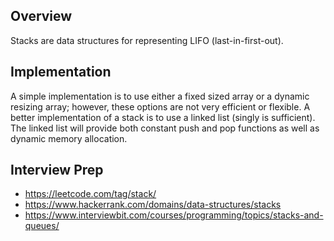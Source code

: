 ## Overview

Stacks are data structures for representing LIFO (last-in-first-out).

## Implementation

A simple implementation is to use either a fixed sized array or a dynamic resizing array; however, these options are not very efficient or flexible.  A better implementation of a stack is to use a linked list (singly is sufficient).  The linked list will provide both constant push and pop functions as well as dynamic memory allocation.

## Interview Prep

* https://leetcode.com/tag/stack/
* https://www.hackerrank.com/domains/data-structures/stacks
* https://www.interviewbit.com/courses/programming/topics/stacks-and-queues/